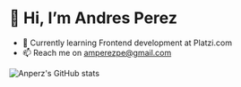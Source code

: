 # 👋 Hi, I’m Andres Perez
- 📝 Currently learning Frontend development at Platzi.com
- 📫 Reach me on amperezpe@gmail.com

![Anperz's GitHub stats](https://github-readme-stats.vercel.app/api?username=anperz&theme=algolia&show_icons=true)

